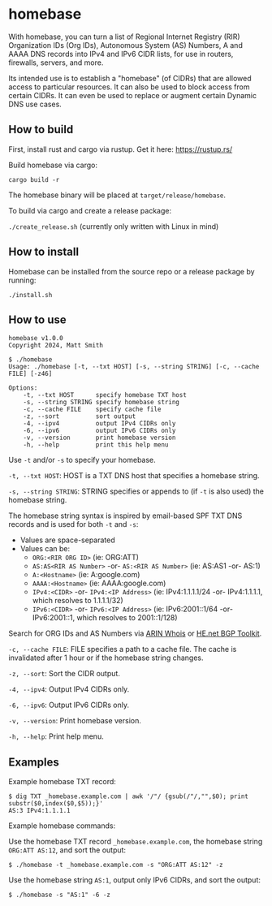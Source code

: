 # homebase

With homebase, you can turn a list of Regional Internet Registry (RIR) Organization IDs (Org IDs), Autonomous System (AS) Numbers, A and AAAA DNS records into IPv4 and IPv6 CIDR lists, for use in routers, firewalls, servers, and more.

Its intended use is to establish a "homebase" (of CIDRs) that are allowed access to particular resources.  It can also be used to block access from certain CIDRs.  It can even be used to replace or augment certain Dynamic DNS use cases.

## How to build

First, install rust and cargo via rustup.  Get it here:
https://rustup.rs/

Build homebase via cargo:

`cargo build -r`

The homebase binary will be placed at `target/release/homebase`.

To build via cargo and create a release package:

`./create_release.sh` (currently only written with Linux in mind)

## How to install

Homebase can be installed from the source repo or a release package by running:

`./install.sh`

## How to use

```
homebase v1.0.0
Copyright 2024, Matt Smith

$ ./homebase
Usage: ./homebase [-t, --txt HOST] [-s, --string STRING] [-c, --cache FILE] [-z46]

Options:
    -t, --txt HOST      specify homebase TXT host
    -s, --string STRING specify homebase string
    -c, --cache FILE    specify cache file
    -z, --sort          sort output
    -4, --ipv4          output IPv4 CIDRs only
    -6, --ipv6          output IPv6 CIDRs only
    -v, --version       print homebase version
    -h, --help          print this help menu
```

Use `-t` and/or `-s` to specify your homebase.

`-t, --txt HOST`: HOST is a TXT DNS host that specifies a homebase string.

`-s, --string STRING`: STRING specifies or appends to (if `-t` is also used) the homebase string.

The homebase string syntax is inspired by email-based SPF TXT DNS records and is used for both `-t` and `-s`:

- Values are space-separated
- Values can be:
  - `ORG:<RIR ORG ID>` (ie: ORG:ATT)
  - `AS:AS<RIR AS Number>` -or- `AS:<RIR AS Number>` (ie: AS:AS1 -or- AS:1)
  - `A:<Hostname>` (ie: A:google.com)
  - `AAAA:<Hostname>` (ie: AAAA:google.com)
  - `IPv4:<CIDR>` -or- `IPv4:<IP Address>` (ie: IPv4:1.1.1.1/24 -or- IPv4:1.1.1.1, which resolves to 1.1.1.1/32)
  - `IPv6:<CIDR>` -or- `IPv6:<IP Address>` (ie: IPv6:2001::1/64 -or- IPv6:2001::1, which resolves to 2001::1/128)

Search for ORG IDs and AS Numbers via [ARIN Whois](https://search.arin.net/rdap/) or [HE.net BGP Toolkit](https://bgp.he.net).

`-c, --cache FILE`: FILE specifies a path to a cache file.  The cache is invalidated after 1 hour or if the homebase string changes.

`-z, --sort`: Sort the CIDR output.

`-4, --ipv4`: Output IPv4 CIDRs only.

`-6, --ipv6`: Output IPv6 CIDRs only.

`-v, --version`: Print homebase version.

`-h, --help`: Print help menu.

## Examples

Example homebase TXT record:

```
$ dig TXT _homebase.example.com | awk '/"/ {gsub(/"/,"",$0); print substr($0,index($0,$5));}'
AS:3 IPv4:1.1.1.1
```

Example homebase commands:

Use the homebase TXT record `_homebase.example.com`, the homebase string `ORG:ATT AS:12`, and sort the output:
```
$ ./homebase -t _homebase.example.com -s "ORG:ATT AS:12" -z
```

Use the homebase string `AS:1`, output only IPv6 CIDRs, and sort the output:
```
$ ./homebase -s "AS:1" -6 -z
```
